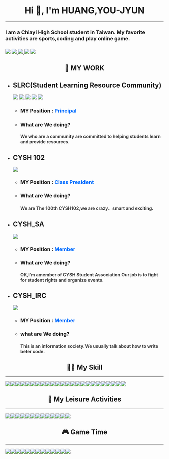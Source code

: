 <h1 align="center">Hi 👋, I'm HUANG,YOU-JYUN </h1>

------

### I am a Chiayi High School student in Taiwan.  My favorite activities are sports,coding and play online game.
### [<img src="https://img.shields.io/badge/My website-4285F4?style=for-the-badge&logo=Google-chrome&logoColor=white" />](https://sites.google.com/view/hyjdevelop-charlie960906/%E9%A6%96%E9%A0%81) [<img src="https://img.shields.io/badge/charlie960906@gmail.com-D14836?style=for-the-badge&logo=gmail&logoColor=white" /> ](mailto:charlie960906@gmail.com) [<img src="https://img.shields.io/badge/hyjcharlie960906-E4405F?style=for-the-badge&logo=instagram&logoColor=white" /> ](https://www.instagram.com/hyjcharlie960906/?hl=zh-tw)[<img src="https://img.shields.io/badge/Hyjcarlie960906-000000?style=for-the-badge&logo=Threads&logoColor=white"/>](https://www.threads.net/@hyjcharlie960906) [<img src="https://img.shields.io/badge/hyjcharlie960906-5865F2?style=for-the-badge&logo=discord&logoColor=white"/> ](https://discord.com/invite/6MbHT4e4 ) 

<h2 align="center"> 🏡 MY WORK</h2>

 - <h2>  SLRC(Student Learning Resource Community) </h2>

    [<img src="https://img.shields.io/badge/SLRC website-4285F4?style=for-the-badge&logo=Google-chrome&logoColor=white" />](https://sites.google.com/d/1fXbsHCm3cjuDiBD-ylik9p6Zexcec9Ap/p/1WOmBXxnOt5cCwiNs9qI0dV8Ud86_iFdb/edit) [<img src="https://img.shields.io/badge/ slrc.hyjdevelop@gmail.com-D14836?style=for-the-badge&logo=gmail&logoColor=white" /> ](mailto:slrc.hyjdevelop@gmail.com)[<img src="https://img.shields.io/badge/SLRC.TW-1877F2?style=for-the-badge&logo=facebook&logoColor=white" />](https://www.facebook.com/slrc.tw) [<img src="https://img.shields.io/badge/SLRC.TW-E4405F?style=for-the-badge&logo=instagram&logoColor=white" />](https://www.instagram.com/slrc.tw/?hl=zh-tw) [<img src="https://img.shields.io/badge/SLRC Discord-5865F2?style=for-the-badge&logo=discord&logoColor=white"/> ](https://discord.gg/RBFcN8MSzS ) 
    
     - ### MY Position : <font color=#006CFF >  Principal  </font>
     - ### What are We doing?
        #### <font color=3E3E3E> We who are a community are committed   to helping students learn and provide resources.
       </font> 
- ## CYSH 102 
  [<img src="https://img.shields.io/badge/CYSH_102-E4405F?style=for-the-badge&logo=instagram&logoColor=white" /> ](https://www.instagram.com/cysh._.102/?hl=zh-tw)
    - ### MY Position : <font color=#006CFF > Class President </font>
    - ### What are We doing?
        #### <font color=#3E3E3E> We are The 100th CYSH102,we are crazy、smart and exciting.</font>
- ## CYSH_SA 
    [<img src="https://img.shields.io/badge/CYSH_SA-E4405F?style=for-the-badge&logo=instagram&logoColor=white" /> ](https://www.instagram.com/cyshsa39th/?hl=zh-tw)
    - ### MY Position :  <font color=#006CFF> Member </font>
    - ### What are We doing?
       #### <font color=#3E3E3E> OK,I'm amember of CYSH Student Association.Our job is to fight for student rights and organize events. </font>
- ## CYSH_IRC 
    [<img src="https://img.shields.io/badge/CYSH_IRC-E4405F?style=for-the-badge&logo=instagram&logoColor=white" /> ](https://www.instagram.com/cysh_irc/?hl=zh-tw)
    - ### MY Position :  <font color=#006CFF >  Member </font>
    - ### what are We doing?
        ####  <font color=#3E3E3E> This is an information society.We usually talk about how to write beter code. </font> 

<h2 align="center">👩‍💻 My Skill </h2>

---
<img src="https://img.shields.io/badge/Arduino_IDE-00979D?style=for-the-badge&logo=arduino&logoColor=white" /><img src="https://img.shields.io/badge/Colab-F9AB00?style=for-the-badge&logo=googlecolab&color=525252" /><img src="https://img.shields.io/badge/VSCode-0078D4?style=for-the-badge&logo=visual%20studio%20code&logoColor=white" /><img src="https://img.shields.io/badge/C-00599C?style=for-the-badge&logo=c&logoColor=white" /><img src="https://img.shields.io/badge/C%2B%2B-00599C?style=for-the-badge&logo=c%2B%2B&logoColor=white" /><img src="https://img.shields.io/badge/Python-FFD43B?style=for-the-badge&logo=python&logoColor=blue" /><img src="https://img.shields.io/badge/
HTML5-E34F26?style=for-the-badge&logo=html5&logoColor=white" /><img src="https://img.shields.io/badge/JavaScript-323330?style=for-the-badge&logo=javascript&logoColor=F7DF1E" /><img src="https://img.shields.io/badge/ChatGPT-74aa9c?style=for-the-badge&logo=openai&logoColor=white" /><img src="https://img.shields.io/badge/Google%20Bard-886FBF?style=for-the-badge&logo=googlebard&logoColor=fff" /><img src="https://img.shields.io/badge/Google%20Analytics-E37400?style=for-the-badge&logo=google%20analytics&logoColor=white" /><img src="https://img.shields.io/badge/GIT-E44C30?style=for-the-badge&logo=git&logoColor=white" /><img src="https://img.shields.io/badge/windows%20terminal-4D4D4D?style=for-the-badge&logo=windows%20terminal&logoColor=white" /><img src="https://img.shields.io/badge/Google%20Sheets-34A853?style=for-the-badge&logo=google-sheets&logoColor=white" /><img src="https://img.shields.io/badge/Microsoft_Excel-217346?style=for-the-badge&logo=microsoft-excel&logoColor=white" /><img src="https://img.shields.io/badge/Microsoft_Office-D83B01?style=for-the-badge&logo=microsoft-office&logoColor=white" /><img src="https://img.shields.io/badge/Microsoft_PowerPoint-B7472A?style=for-the-badge&logo=microsoft-powerpoint&logoColor=white" /><img src="https://img.shields.io/badge/Microsoft_Word-2B579A?style=for-the-badge&logo=microsoft-word&logoColor=white" /><img src="https://img.shields.io/badge/Notion-000000?style=for-the-badge&logo=notion&logoColor=white" /><img src="https://img.shields.io/badge/Obsidian-483699?style=for-the-badge&logo=Obsidian&logoColor=whitee" /><img src="https://img.shields.io/badge/Todoist-E44332?style=for-the-badge&logo=todoist&logoColor=white" /><img src="https://img.shields.io/badge/-Unreal%20Engine-313131?style=for-the-badge&logo=unreal-engine&logoColor=white" /><img src="https://img.shields.io/badge/micro:bit-00ED00?style=for-the-badge&logo=micro:bit&logoColor=white" /><img src="https://img.shields.io/badge/Android-3DDC84?style=for-the-badge&logo=android&logoColor=white" />


<h2 align="center"> 🏃 My Leisure Activities</h2>

---

<img src="https://img.shields.io/badge/Netflix-E50914?style=for-the-badge&logo=netflix&logoColor=white" /><img src="https://img.shields.io/badge/Twitch-9146FF?style=for-the-badge&logo=twitch&logoColor=white" /><img src="https://img.shields.io/badge/YouTube-FF0000?style=for-the-badge&logo=youtube&logoColor=white" /><img src="https://img.shields.io/badge/Google_Podcasts-4285F4?style=for-the-badge&logo=google-podcasts&logoColor=white" /><img src="https://img.shields.io/badge/Spotify-1ED760?&style=for-the-badge&logo=spotify&logoColor=white" /><img src="https://img.shields.io/badge/YouTube_Music-FF0000?style=for-the-badge&logo=youtube-music&logoColor=white" /><img src="https://img.shields.io/badge/Uber_Eats-5FB709?style=for-the-badge&logo=uber-eats&logoColor=white
" /><img src="https://img.shields.io/badge/McDonald's-FBC817?style=for-the-badge&logo=McDonald's&logoColor=white" /><img src="https://img.shields.io/badge/Burger%20King-D62300?style=for-the-badge&logo=Burger%20King&logoColor=white" /><img src="https://img.shields.io/badge/Windows_11-0078d4?style=for-the-badge&logo=windows-11&logoColor=white" /><img src="https://img.shields.io/badge/Coursera-0056D2?style=for-the-badge&logo=Coursera&logoColor=white" /><img src="https://img.shields.io/badge/Google_chrome-4285F4?style=for-the-badge&logo=Google-chrome&logoColor=white" /><img src="https://img.shields.io/badge/-Wear%20OS-4285F4?style=for-the-badge&logo=wear-os&logoColor=white" />


<h2 align="center"> 🎮 Game Time </h2>

----
<img src="https://img.shields.io/badge/ROG Z13-FF0029?style=for-the-badge&logo=Republic%20of%20Gamers&logoColor=white" /><img src="https://img.shields.io/badge/Intel%20Core_i9_13th-0071C5?style=for-the-badge&logo=intel&logoColor=white" /><img src="https://img.shields.io/badge/NVIDIA-RTX4060-76B900?style=for-the-badge&logo=nvidia&logoColor=white" /><img src="https://img.shields.io/badge/Counter_Strike-000000?style=for-the-badge&logo=counter-strike&logoColor=white" /><img src="https://img.shields.io/badge/Epic%20Games-313131?style=for-the-badge&logo=Epic%20Games&logoColor=white" /><img src="https://img.shields.io/badge/Riot_Games-D32936?style=for-the-badge&logo=riot-games&logoColor=white" /><img src="https://img.shields.io/badge/Steam-000000?style=for-the-badge&logo=steam&logoColor=white" /><img src="https://img.shields.io/badge/Republic%20of%20Gamers-FF0029?style=for-the-badge&logo=Republic%20of%20Gamers&logoColor=white" /><img src="https://img.shields.io/badge/Xbox-107C10?style=for-the-badge&logo=xbox&logoColor=white" /><img src="https://img.shields.io/badge/Valorant-fa4454?style=for-the-badge&logo=valorant&logoColor=white" /><img src="https://img.shields.io/badge/PlayStation-003791?style=for-the-badge&logo=playstation&logoColor=white" /><img src="https://img.shields.io/badge/Nintendo_Switch-E60012?style=for-the-badge&logo=nintendo-switch&logoColor=white" /><img src="https://img.shields.io/badge/FIFA-B7312F?style=for-the-badge&logo=fifa&logoColor=white" />



